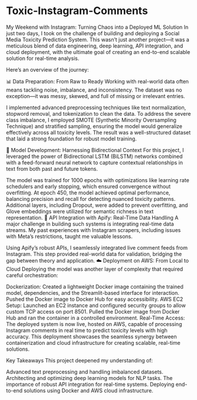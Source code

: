 # Toxic-Instagram-Comments

My Weekend with Instagram: Turning Chaos into a Deployed ML Solution
In just two days, I took on the challenge of building and deploying a Social Media Toxicity Prediction System. This wasn’t just another project—it was a meticulous blend of data engineering, deep learning, API integration, and cloud deployment, with the ultimate goal of creating an end-to-end scalable solution for real-time analysis.

Here’s an overview of the journey:

📊 Data Preparation: From Raw to Ready
Working with real-world data often means tackling noise, imbalance, and inconsistency. The dataset was no exception—it was messy, skewed, and full of missing or irrelevant entries.

I implemented advanced preprocessing techniques like text normalization, stopword removal, and tokenization to clean the data.
To address the severe class imbalance, I employed SMOTE (Synthetic Minority Oversampling Technique) and stratified sampling, ensuring the model would generalize effectively across all toxicity levels.
The result was a well-structured dataset that laid a strong foundation for robust model training.

🧠 Model Development: Harnessing Bidirectional Context
For this project, I leveraged the power of Bidirectional LSTM (BiLSTM) networks combined with a feed-forward neural network to capture contextual relationships in text from both past and future tokens.

The model was trained for 1000 epochs with optimizations like learning rate schedulers and early stopping, which ensured convergence without overfitting.
At epoch 450, the model achieved optimal performance, balancing precision and recall for detecting nuanced toxicity patterns.
Additional layers, including Dropout, were added to prevent overfitting, and Glove embeddings were utilized for semantic richness in text representation.
🔗 API Integration with Apify: Real-Time Data Handling
A major challenge in building such systems is integrating real-time data streams. My past experiences with Instagram scrapers, including issues with Meta’s restrictions, taught me valuable lessons.

Using Apify’s robust APIs, I seamlessly integrated live comment feeds from Instagram.
This step provided real-world data for validation, bridging the gap between theory and application.
☁️ Deployment on AWS: From Local to Cloud
Deploying the model was another layer of complexity that required careful orchestration:

Dockerization:
Created a lightweight Docker image containing the trained model, dependencies, and the Streamlit-based interface for interaction.
Pushed the Docker image to Docker Hub for easy accessibility.
AWS EC2 Setup:
Launched an EC2 instance and configured security groups to allow custom TCP access on port 8501.
Pulled the Docker image from Docker Hub and ran the container in a controlled environment.
Real-Time Access:
The deployed system is now live, hosted on AWS, capable of processing Instagram comments in real time to predict toxicity levels with high accuracy.
This deployment showcases the seamless synergy between containerization and cloud infrastructure for creating scalable, real-time solutions.

Key Takeaways
This project deepened my understanding of:

Advanced text preprocessing and handling imbalanced datasets.
Architecting and optimizing deep learning models for NLP tasks.
The importance of robust API integration for real-time systems.
Deploying end-to-end solutions using Docker and AWS cloud infrastructure.

